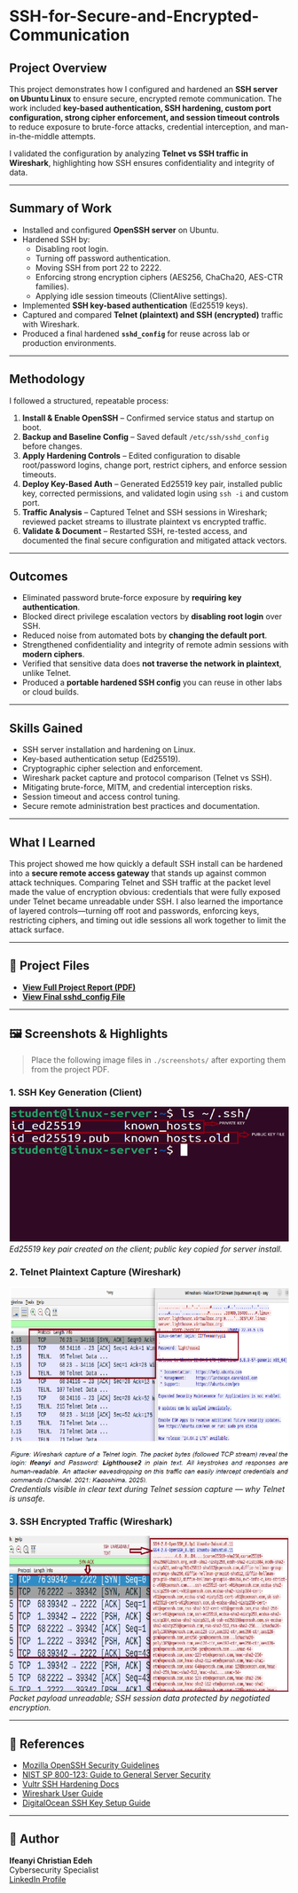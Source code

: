 # SSH-for-Secure-and-Encrypted-Communication

##  Project Overview
This project demonstrates how I configured and hardened an **SSH server on Ubuntu Linux** to ensure secure, encrypted remote communication. The work included **key-based authentication, SSH hardening, custom port configuration, strong cipher enforcement, and session timeout controls** to reduce exposure to brute-force attacks, credential interception, and man-in-the-middle attempts.

I validated the configuration by analyzing **Telnet vs SSH traffic in Wireshark**, highlighting how SSH ensures confidentiality and integrity of data.

---

##  Summary of Work
- Installed and configured **OpenSSH server** on Ubuntu.
- Hardened SSH by:
  - Disabling root login.
  - Turning off password authentication.
  - Moving SSH from port 22 to 2222.
  - Enforcing strong encryption ciphers (AES256, ChaCha20, AES-CTR families).
  - Applying idle session timeouts (ClientAlive settings).
- Implemented **SSH key-based authentication** (Ed25519 keys).
- Captured and compared **Telnet (plaintext) and SSH (encrypted)** traffic with Wireshark.
- Produced a final hardened **`sshd_config`** for reuse across lab or production environments.

---

##  Methodology
I followed a structured, repeatable process:

1. **Install & Enable OpenSSH** – Confirmed service status and startup on boot.  
2. **Backup and Baseline Config** – Saved default `/etc/ssh/sshd_config` before changes.  
3. **Apply Hardening Controls** – Edited configuration to disable root/password logins, change port, restrict ciphers, and enforce session timeouts.  
4. **Deploy Key-Based Auth** – Generated Ed25519 key pair, installed public key, corrected permissions, and validated login using `ssh -i` and custom port.  
5. **Traffic Analysis** – Captured Telnet and SSH sessions in Wireshark; reviewed packet streams to illustrate plaintext vs encrypted traffic.  
6. **Validate & Document** – Restarted SSH, re-tested access, and documented the final secure configuration and mitigated attack vectors.

---

##  Outcomes
- Eliminated password brute-force exposure by **requiring key authentication**.
- Blocked direct privilege escalation vectors by **disabling root login** over SSH.
- Reduced noise from automated bots by **changing the default port**.
- Strengthened confidentiality and integrity of remote admin sessions with **modern ciphers**.
- Verified that sensitive data does **not traverse the network in plaintext**, unlike Telnet.
- Produced a **portable hardened SSH config** you can reuse in other labs or cloud builds.

---

##  Skills Gained
- SSH server installation and hardening on Linux.  
- Key-based authentication setup (Ed25519).  
- Cryptographic cipher selection and enforcement.  
- Wireshark packet capture and protocol comparison (Telnet vs SSH).  
- Mitigating brute-force, MITM, and credential interception risks.  
- Session timeout and access control tuning.  
- Secure remote administration best practices and documentation.

---

##  What I Learned
This project showed me how quickly a default SSH install can be hardened into a **secure remote access gateway** that stands up against common attack techniques. Comparing Telnet and SSH traffic at the packet level made the value of encryption obvious: credentials that were fully exposed under Telnet became unreadable under SSH. I also learned the importance of layered controls—turning off root and passwords, enforcing keys, restricting ciphers, and timing out idle sessions all work together to limit the attack surface.

---

## 📂 Project Files
- **[View Full Project Report (PDF)](docs/SSH_Encryption_Communication_on_Ubuntu_Linux_Virtual_Machine.pdf)**  
- **[View Final sshd_config File](docs/sshd_config_file.pdf)**  

---

## 🖼 Screenshots & Highlights
> Place the following image files in `./screenshots/` after exporting them from the project PDF.

### 1. SSH Key Generation (Client)
![SSH Key Generation](images/Pubic_key_and_Private_key.png)  
*Ed25519 key pair created on the client; public key copied for server install.*

### 2. Telnet Plaintext Capture (Wireshark)
![Telnet Plaintext Capture](images/WIreshark_Telnetpng.png)  
*Credentials visible in clear text during Telnet session capture — why Telnet is unsafe.*

### 3. SSH Encrypted Traffic (Wireshark)
![SSH Encrypted Traffic](images/SSH_Encrypted_Traffic.png)  
*Packet payload unreadable; SSH session data protected by negotiated encryption.*

---

## 🔗 References
- [Mozilla OpenSSH Security Guidelines](https://infosec.mozilla.org)
- [NIST SP 800-123: Guide to General Server Security](https://csrc.nist.gov/publications/detail/sp/800-123/final)
- [Vultr SSH Hardening Docs](https://docs.vultr.com)
- [Wireshark User Guide](https://www.wireshark.org/docs/wsug_html_chunked/)
- [DigitalOcean SSH Key Setup Guide](https://www.digitalocean.com/community/tutorials)

---

## 👤 Author
**Ifeanyi Christian Edeh**  
Cybersecurity Specialist  
[LinkedIn Profile](https://www.linkedin.com/in/ifeanyiedeh)






